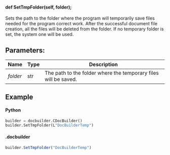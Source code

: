 #### def SetTmpFolder(self, folder);

Sets the path to the folder where the program will temporarily save files needed for the program correct work. After the successful document file creation, all the files will be deleted from the folder. If no temporary folder is set, the system one will be used.

## Parameters:

| Name     | Type | Description                                                     |
| -------- | ---- | --------------------------------------------------------------- |
| *folder* | str  | The path to the folder where the temporary files will be saved. |

## Example

#### Python

``` python
builder = docbuilder.CDocBuilder()
builder.SetTmpFolder(L"DocBuilderTemp")
```

#### .docbuilder

```js
builder.SetTmpFolder("DocBuilderTemp")
```
